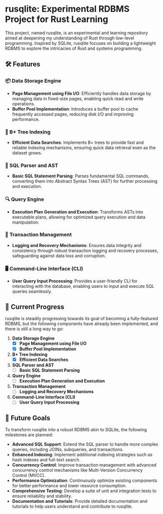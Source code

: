 # rusqlite: Experimental RDBMS Project for Rust Learning

This project, named rusqlite, is an experimental and learning repository aimed at deepening my understanding of Rust through low-level programming. Inspired by SQLite, rusqlite focuses on building a lightweight RDBMS to explore the intricacies of Rust and systems programming.

## 🛠️ Features

### 📦 Data Storage Engine
- **Page Management using File I/O**: Efficiently handles data storage by managing data in fixed-size pages, enabling quick read and write operations.
- **Buffer Pool Implementation**: Introduces a buffer pool to cache frequently accessed pages, reducing disk I/O and improving performance.

### 🌳 B+ Tree Indexing
- **Efficient Data Searches**: Implements B+ trees to provide fast and reliable indexing mechanisms, ensuring quick data retrieval even as the dataset grows.

### 📝 SQL Parser and AST
- **Basic SQL Statement Parsing**: Parses fundamental SQL commands, converting them into Abstract Syntax Trees (AST) for further processing and execution.

### 🔍 Query Engine
- **Execution Plan Generation and Execution**: Transforms ASTs into executable plans, allowing for optimized query execution and data manipulation.

### 🔄 Transaction Management
- **Logging and Recovery Mechanisms**: Ensures data integrity and consistency through robust transaction logging and recovery processes, safeguarding against data loss and corruption.

### 🖥️ Command-Line Interface (CLI)
- **User Query Input Processing**: Provides a user-friendly CLI for interacting with the database, enabling users to input and execute SQL queries seamlessly.

## 🚧 Current Progress

rusqlite is steadily progressing towards its goal of becoming a fully-featured RDBMS, but the following components have already been implemented, and there is still a long way to go:

1. **Data Storage Engine**
   - [x] **Page Management using File I/O**
   - [x] **Buffer Pool Implementation**

2. **B+ Tree Indexing**
   - [x] **Efficient Data Searches**

3. **SQL Parser and AST**
   - [ ] **Basic SQL Statement Parsing**

4. **Query Engine**
   - [ ] **Execution Plan Generation and Execution**

5. **Transaction Management**
   - [ ] **Logging and Recovery Mechanisms**

6. **Command-Line Interface (CLI)**
   - [ ] **User Query Input Processing**

## 🎯 Future Goals

To transform rusqlite into a robust RDBMS akin to SQLite, the following milestones are planned:

- **Advanced SQL Support**: Extend the SQL parser to handle more complex queries, including JOINs, subqueries, and transactions.
- **Enhanced Indexing**: Implement additional indexing strategies such as hash indexes and full-text search.
- **Concurrency Control**: Improve transaction management with advanced concurrency control mechanisms like Multi-Version Concurrency Control (MVCC).
- **Performance Optimization**: Continuously optimize existing components for better performance and lower resource consumption.
- **Comprehensive Testing**: Develop a suite of unit and integration tests to ensure reliability and stability.
- **Documentation and Tutorials**: Provide detailed documentation and tutorials to help users understand and contribute to rusqlite.
